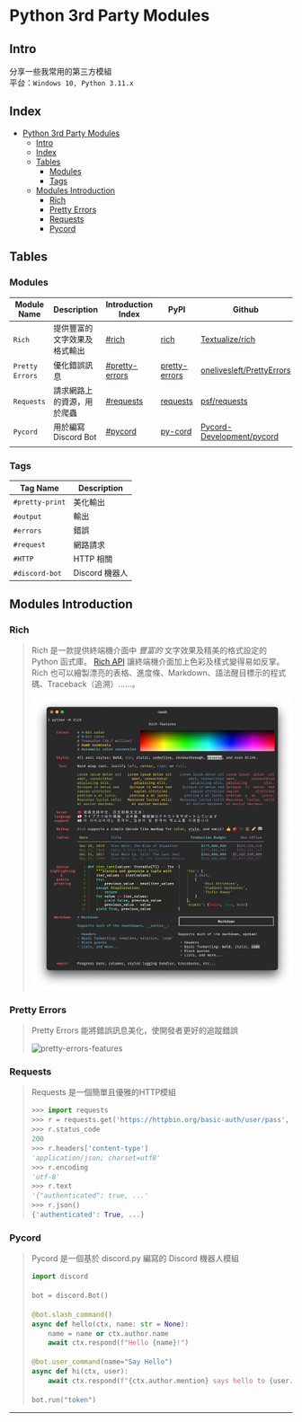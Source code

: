 # Python 3rd Party Modules

## Intro

分享一些我常用的第三方模組  
平台：`Windows 10, Python 3.11.x`

## Index

- [Python 3rd Party Modules](#python-3rd-party-modules)
  - [Intro](#intro)
  - [Index](#index)
  - [Tables](#tables)
    - [Modules](#modules)
    - [Tags](#tags)
  - [Modules Introduction](#modules-introduction)
    - [Rich](#rich)
    - [Pretty Errors](#pretty-errors)
    - [Requests](#requests)
    - [Pycord](#pycord)

## Tables

### Modules

| Module Name     | Description                  | Introduction Index               | PyPI                                | Github                                            | Tags                      |
| --------------- | ---------------------------- | -------------------------------- | ----------------------------------- | ------------------------------------------------- | ------------------------- |
| `Rich`          | 提供豐富的文字效果及格式輸出 | [#rich](#rich)                   | [rich][rich-pypi]                   | [Textualize/rich][rich-github]                    | `#pretty-print` `#output` |
| `Pretty Errors` | 優化錯誤訊息                 | [#pretty-errors](#pretty-errors) | [pretty-errors][pretty-errors-pypi] | [onelivesleft/PrettyErrors][pretty-errors-github] | `#errors`                 |
| `Requests`      | 請求網路上的資源，用於爬蟲   | [#requests](#requests)           | [requests][requests-pypi]           | [psf/requests][requests-github]                   | `#request` `#HTTP`        |
| `Pycord`        | 用於編寫Discord Bot          | [#pycord](#pycord)               | [py-cord][pycord-pypi]              | [Pycord-Development/pycord][pycord-github]        | `#discord-bot`            |
|                 |                              |                                  |                                     |                                                   |                           |

### Tags

| Tag Name        | Description    |
| --------------- | -------------- |
| `#pretty-print` | 美化輸出       |
| `#output`       | 輸出           |
| `#errors`       | 錯誤           |
| `#request`      | 網路請求       |
| `#HTTP`         | HTTP 相關      |
| `#discord-bot`  | Discord 機器人 |


## Modules Introduction

### Rich
> Rich 是一款提供終端機介面中 *豐富的* 文字效果及精美的格式設定的 Python 函式庫。
> [Rich API](https://rich.readthedocs.io/en/latest/) 讓終端機介面加上色彩及樣式變得易如反掌。Rich 也可以繪製漂亮的表格、進度條、Markdown、語法醒目標示的程式碼、Traceback（追溯）……。
> 
> ![rich-features][rich-features]

### Pretty Errors
> Pretty Errors 能將錯誤訊息美化，使開發者更好的追蹤錯誤
>
> ![pretty-errors-features][pretty-errors-features]

### Requests
> Requests 是一個簡單且優雅的HTTP模組
>
> ```python
> >>> import requests
> >>> r = requests.get('https://httpbin.org/basic-auth/user/pass', auth=('user', 'pass'))
> >>> r.status_code
> 200
> >>> r.headers['content-type']
> 'application/json; charset=utf8'
> >>> r.encoding
> 'utf-8'
> >>> r.text
> '{"authenticated": true, ...'
> >>> r.json()
> {'authenticated': True, ...}
> ```

### Pycord
> Pycord 是一個基於 discord.py 編寫的 Discord 機器人模組
>
> ```python
> import discord
> 
> bot = discord.Bot()
> 
> @bot.slash_command()
> async def hello(ctx, name: str = None):
>     name = name or ctx.author.name
>     await ctx.respond(f"Hello {name}!")
> 
> @bot.user_command(name="Say Hello")
> async def hi(ctx, user):
>     await ctx.respond(f"{ctx.author.mention} says hello to {user.name}!")
> 
> bot.run("token")
> ```

---

<!-- Table Links -->
[rich-pypi]: https://pypi.org/project/rich
[rich-github]: https://github.com/Textualize/rich

[pretty-errors-pypi]: https://pypi.org/project/pretty-errors
[pretty-errors-github]: https://github.com/onelivesleft/PrettyErrors

[requests-pypi]: https://pypi.org/project/requests/
[requests-github]: https://github.com/psf/requests

[pycord-pypi]: https://pypi.org/project/py-cord/
[pycord-github]: https://github.com/Pycord-Development/pycord


<!-- Introduction Links -->
[rich-features]: https://raw.githubusercontent.com/textualize/rich/master/imgs/features.png
[pretty-errors-features]: https://raw.githubusercontent.com/onelivesleft/PrettyErrors/master/example.png